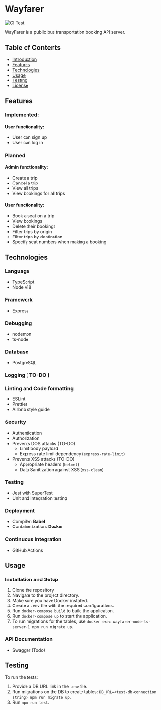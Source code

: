 # Wayfarer

![CI Test](https://github.com/Kellswork/wayfarer-node-ts/actions/workflows/ci.yml/badge.svg)

WayFarer is a public bus transportation booking API server.

## Table of Contents

- [Introduction](#introduction)
- [Features](#features)
- [Technologies](#technologies)
- [Usage](#usage)
- [Testing](#testing)
- [License](#license)

## Features

### Implemented:

#### User functionality:

- User can sign up
- User can log in

### Planned

#### Admin functionality:

- Create a trip
- Cancel a trip
- View all trips
- View bookings for all trips

#### User functionality:

- Book a seat on a trip
- View bookings
- Delete their bookings
- Filter trips by origin
- Filter trips by destination
- Specify seat numbers when making a booking

## Technologies

### Language

- TypeScript
- Node v18

### Framework

- Express

### Debugging

- nodemon
- ts-node

### Database

- PostgreSQL

### Logging ( TO-DO )

### Linting and Code formatting

- ESLint
- Prettier
- Airbnb style guide

### Security

- Authentication
- Authorization
- Prevents DOS attacks (TO-DO)
  - Limit body payload
  - Express rate limit dependency (`express-rate-limit`)
- Prevents XSS attacks (TO-DO)
  - Appropriate headers (`helmet`)
  - Data Sanitization against XSS (`xss-clean`)

### Testing

- Jest with SuperTest
- Unit and integration testing

### Deployment

- Compiler: **Babel**
- Containerization: **Docker**

### Continuous Integration

- GitHub Actions

## Usage

### Installation and Setup

1. Clone the repository.
2. Navigate to the project directory.
3. Make sure you have Docker installed.
4. Create a `.env` file with the required configurations.
5. Run `docker-compose build` to build the application.
6. Run `docker-compose up` to start the application.
7. To run migrations for the tables, use `docker exec wayfarer-node-ts-server-1 npm run migrate up`.

### API Documentation

- Swagger (Todo)

## Testing

To run the tests:

1. Provide a DB URL link in the `.env` file.
2. Run migrations on the DB to create tables: `DB_URL=<test-db-connection string> npm run migrate up`.
3. Run `npm run test`.


